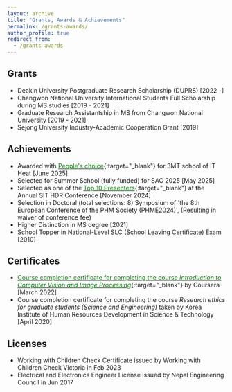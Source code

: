 ```yaml
---
layout: archive
title: "Grants, Awards & Achievements"
permalink: /grants-awards/
author_profile: true
redirect_from:
  - /grants-awards
---
```

## Grants
* Deakin University Postgraduate Research Scholarship (DUPRS) [2022 -]
* Changwon National University International Students Full Scholarship during MS studies [2019 - 2021]
* Graduate Research Assistantship in MS from Changwon National University [2019 - 2021]
* Sejong University Industry-Academic Cooperation Grant [2019]

## Achievements
* Awarded with [<span style="color:green">People's choice</span>](https://www.linkedin.com/posts/dhirajneupane_3mt-phdlife-deakinuniversity-activity-7338392521942757378-AMhd?utm_source=share&utm_medium=member_desktop&rcm=ACoAABxPOKcBGWtbW9qW90uBPJF8iloyDDFmsEM){:target="_blank"} for 3MT school of IT Heat [June 2025]
* Selected for Summer School (fully funded) for SAC 2025 [May 2025]
* Selected as one of the [<span style="color:green">Top 10 Presenters</span>](https://www.linkedin.com/feed/update/urn:li:activity:7264019927047503874/){:target="_blank"} at the Annual SIT HDR Conference [November 2024]
* Selection in Doctoral (total selections: 8) Symposium of 'the 8th European Conference of the PHM Society (PHME2024)', (Resulting in waiver of conference fee) 
* Higher Distinction in MS degree [2021]
* School Topper in National-Level SLC (School Leaving Certificate) Exam [2010]

Certificates
----------------
* [<span style="color:green">Course completion certificate for completing the course _Introduction to Computer Vision and Image Processing_</span>](https://www.linkedin.com/posts/dhiraj-neupane-6b3089113_completion-certificate-for-introduction-to-activity-6905100833835380736-Kd_U?utm_source=share&utm_medium=member_desktop){:target="_blank"} by Coursera [March 2022]
* Course completion certificate for completing the course _Research ethics for graduate students (Science and Engineering)_ taken by Korea Institute of Human Resources Development in Science & Technology [April 2020]

Licenses
-----------
* Working with Children Check Certificate issued by Working with Children Check Victoria in Feb 2023
* Electrical and Electronics Engineer License issued by Nepal Engineering Council in Jun 2017
